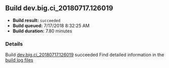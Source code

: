 ## Build dev.big.ci_20180717.126019
- **Build result:** `succeeded`
- **Build queued:** 7/17/2018 8:32:25 AM
- **Build duration:** 7.80 minutes
### Details
Build [dev.big.ci_20180717.126019](https://winappstudio.visualstudio.com/web/build.aspx?pcguid=a4ef43be-68ce-4195-a619-079b4d9834c2&builduri=vstfs%3a%2f%2f%2fBuild%2fBuild%2f26019) succeeded
Find detailed information in the [build log files](https://uwpctdiags.blob.core.windows.net/buildlogs/dev.big.ci_20180717.126019_logs.zip)

